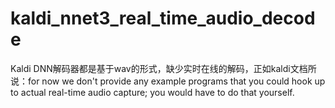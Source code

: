 # kaldi_nnet3_real_time_audio_decode
Kaldi DNN解码器都是基于wav的形式，缺少实时在线的解码，正如kaldi文档所说：for now we don't provide any example programs that you could hook up to actual real-time audio capture; you would have to do that yourself.
